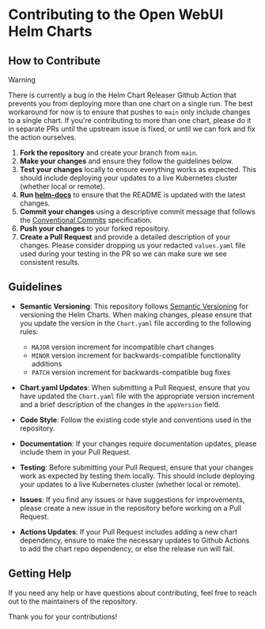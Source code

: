 # Contributing to the Open WebUI Helm Charts

## How to Contribute

> [!WARNING]
> There is currently a bug in the Helm Chart Releaser Github Action that prevents you from deploying more than one chart on a single run. The best workaround for now is to ensure that pushes to `main` only include changes to a single chart. If you're contributing to more than one chart, please do it in separate PRs until the upstream issue is fixed, or until we can fork and fix the action ourselves. 

1. **Fork the repository** and create your branch from `main`.
2. **Make your changes** and ensure they follow the guidelines below.
3. **Test your changes** locally to ensure everything works as expected. This should include deploying your updates to a live Kubernetes cluster (whether local or remote).
4. **Run [helm-docs]** to ensure that the README is updated with the latest changes. 
5. **Commit your changes** using a descriptive commit message that follows the [Conventional Commits](https://www.conventionalcommits.org/en/v1.0.0/) specification.
6. **Push your changes** to your forked repository.
7. **Create a Pull Request** and provide a detailed description of your changes. Please consider dropping us your redacted `values.yaml` file used during your testing in the PR so we can make sure we see consistent results. 

## Guidelines

- **Semantic Versioning**: This repository follows [Semantic Versioning](https://semver.org/) for versioning the Helm Charts. When making changes, please ensure that you update the version in the `Chart.yaml` file according to the following rules:
  - `MAJOR` version increment for incompatible chart changes
  - `MINOR` version increment for backwards-compatible functionality additions
  - `PATCH` version increment for backwards-compatible bug fixes

- **Chart.yaml Updates**: When submitting a Pull Request, ensure that you have updated the `Chart.yaml` file with the appropriate version increment and a brief description of the changes in the `appVersion` field.

- **Code Style**: Follow the existing code style and conventions used in the repository.

- **Documentation**: If your changes require documentation updates, please include them in your Pull Request.

- **Testing**: Before submitting your Pull Request, ensure that your changes work as expected by testing them locally. This should include deploying your updates to a live Kubernetes cluster (whether local or remote).

- **Issues**: If you find any issues or have suggestions for improvements, please create a new issue in the repository before working on a Pull Request.

- **Actions Updates**: If your Pull Request includes adding a new chart dependency, ensure to make the necessary updates to Github Actions to add the chart repo dependency, or else the release run will fail.

## Getting Help

If you need any help or have questions about contributing, feel free to reach out to the maintainers of the repository.

Thank you for your contributions!

[helm-docs]: https://github.com/norwoodj/helm-docs
